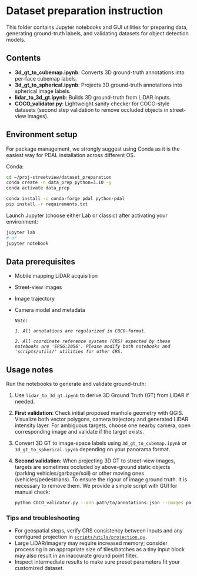 # Dataset preparation instruction

This folder contains Jupyter notebooks and GUI utilities for preparing data, generating ground-truth labels, and validating datasets for object detection models.

## Contents

- **3d_gt_to_cubemap.ipynb**: Converts 3D ground-truth annotations into per-face cubemap labels.
- **3d_gt_to_spherical.ipynb**: Projects 3D ground-truth annotations into spherical image labels.
- **lidar_to_3d_gt.ipynb**: Builds 3D ground-truth from LiDAR inputs.
- **COCO_validator.py**: Lightweight sanity checker for COCO-style datasets (second step validation to remove occluded objects in street-view images).

## Environment setup

For package management, we strongly suggest using Conda as it is the easiest way for PDAL installation across different OS.

Conda:

```bash
cd ~/proj-streetview/dataset_preparation
conda create -n data_prep python=3.10 -y
conda activate data_prep

conda install -c conda-forge pdal python-pdal
pip install -r requirements.txt
```

Launch Jupyter (choose either Lab or classic) after activating your environment:

```bash
jupyter lab
# or
jupyter notebook
```

## Data prerequisites

- Mobile mapping LiDAR acquisition
- Street-view images
- Image trajectory 
- Camera model and metadata 


   *`Note:`*

   *`1. All annotations are regularized in COCO-format.`*

   *`2. All coordinate reference systems (CRS) expected by these notebooks are 'EPSG:2056'. Please modify both notebooks and 'scripts/utils/' utilities for other CRS.`*


## Usage notes

Run the notebooks to generate and validate ground-truth:

1. Use `lidar_to_3d_gt.ipynb` to derive 3D Ground Truth (GT) from LiDAR if needed.
2. **First validation**: Check initial proposed manhole geometry with QGIS. Visualize both vector polygons, camera trajectory and generated LiDAR intensity layer. For ambiguous targets, choose one nearby camera, open corresponding image and validate if the target exists.  
3. Convert 3D GT to image-space labels using `3d_gt_to_cubemap.ipynb` or `3d_gt_to_spherical.ipynb` depending on your panorama format.
4. **Second validation**: When projecting 3D GT to street-view images, targets are sometimes occluded by above-ground static objects (parking vehicles/garbage/soil) or other moving ones (vehicles/pedestrians). To ensure the rigour of image ground truth. It is necessary to remove them. We provide a simple script with GUI for manual check:
  
    ```bash
    python COCO_validator.py --ann path/to/annotations.json --images path/to/images_dir   
    ```



### Tips and troubleshooting

- For geospatial steps, verify CRS consistency between inputs and any configured projection in [`scripts/utils/projection.py`](../scripts/utils/projection.py).
- Large LiDAR/imagery may require increased memory; consider processing in an appropriate size of tiles/batches as a tiny input block may also result in an inaccurate ground point filter.
- Inspect intermediate results to make sure preset parameters fit your customized dataset.